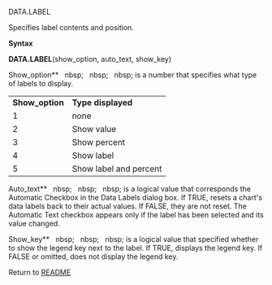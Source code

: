 DATA.LABEL

Specifies label contents and position.

**Syntax**

**DATA.LABEL**(show\_option, auto\_text, show\_key)

Show\_option**&nbsp;&nbsp;&nbsp;nbsp;&nbsp;&nbsp;&nbsp;nbsp;&nbsp;&nbsp;&nbsp;nbsp;&nbsp;is a number that specifies what type
of labels to display.

|                  |                        |
| ---------------- | ---------------------- |
| **Show\_option** | **Type displayed**     |
| 1                | none                   |
| 2                | Show value             |
| 3                | Show percent           |
| 4                | Show label             |
| 5                | Show label and percent |

Auto\_text**&nbsp;&nbsp;&nbsp;nbsp;&nbsp;&nbsp;&nbsp;nbsp;&nbsp;&nbsp;&nbsp;nbsp;&nbsp;is a logical value that corresponds
the Automatic Checkbox in the Data Labels dialog box. If TRUE, resets a
chart's data labels back to their actual values. If FALSE, they are not
reset. The Automatic Text checkbox appears only if the label has been
selected and its value changed.

Show\_key**&nbsp;&nbsp;&nbsp;nbsp;&nbsp;&nbsp;&nbsp;nbsp;&nbsp;&nbsp;&nbsp;nbsp;&nbsp;is a logical value that specified
whether to show the legend key next to the label. If TRUE, displays the
legend key. If FALSE or omitted, does not display the legend key.



Return to [README](README.md)

